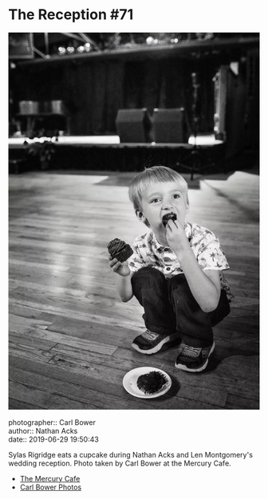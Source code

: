 # The Reception #71

![Sylas Rigridge eats a cupcake](assets/2019-06-29-set-3-the-reception-71.webp)

photographer:: Carl Bower  
author:: Nathan Acks  
date:: 2019-06-29 19:50:43

Sylas Rigridge eats a cupcake during Nathan Acks and Len Montgomery's wedding reception. Photo taken by Carl Bower at the Mercury Cafe.

* [The Mercury Cafe](http://mercurycafe.com)
* [Carl Bower Photos](https://carlbowerphotos.com)

